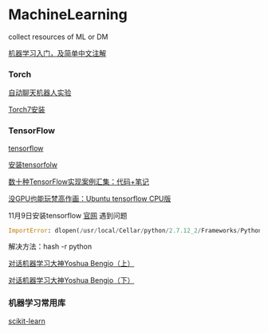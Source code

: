 # MachineLearning
collect resources of ML or DM

[机器学习入门，及简单中文注解](http://mp.weixin.qq.com/s/dNBZyh0eKqXMj_OwVbxY7Q)

### Torch

[自动聊天机器人实验](https://ask.julyedu.com/question/7410)

[Torch7安装](http://blog.csdn.net/a130737/article/details/45745467)


### TensorFlow

[tensorflow](https://github.com/tensorflow)

[安装tensorfolw](https://github.com/tensorflow/tensorflow/blob/master/tensorflow/g3doc/get_started/os_setup.md)

[数十种TensorFlow实现案例汇集：代码+笔记](http://chuansong.me/n/983353442162)

[没GPU也能玩梵高作画：Ubuntu tensorflow CPU版](http://blog.csdn.net/v_july_v/article/details/52683959)

11月9日安装tensorflow
[官网](https://www.tensorflow.org/versions/master/get_started/os_setup.html#download-and-setup)
遇到问题
```python
ImportError: dlopen(/usr/local/Cellar/python/2.7.12_2/Frameworks/Python.framework/Versions/2.7/lib/python2.7/lib-dynload/_io.so, 2): Symbol not found: __PyCodecInfo_GetIncrementalDecoder
```
解决方法：hash -r python


[对话机器学习大神Yoshua Bengio（上）](http://www.infoq.com/cn/articles/ask-yoshua-bengio)

[对话机器学习大神Yoshua Bengio（下）](http://www.infoq.com/cn/articles/ask-yoshua-bengio-2)

### 机器学习常用库
[scikit-learn](http://scikit-learn.org/stable/)
